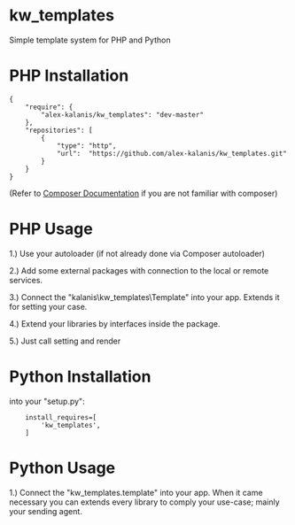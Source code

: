 # kw_templates

Simple template system for PHP and Python 

# PHP Installation

```
{
    "require": {
        "alex-kalanis/kw_templates": "dev-master"
    },
    "repositories": [
        {
            "type": "http",
            "url":  "https://github.com/alex-kalanis/kw_templates.git"
        }
    }
}
```

(Refer to [Composer Documentation](https://github.com/composer/composer/blob/master/doc/00-intro.md#introduction) if you are not
familiar with composer)


# PHP Usage

1.) Use your autoloader (if not already done via Composer autoloader)

2.) Add some external packages with connection to the local or remote services.

3.) Connect the "kalanis\kw_templates\Template" into your app. Extends it for setting your case.

4.) Extend your libraries by interfaces inside the package.

5.) Just call setting and render

# Python Installation

into your "setup.py":

```
    install_requires=[
        'kw_templates',
    ]
```

# Python Usage

1.) Connect the "kw_templates.template" into your app. When it came necessary
you can extends every library to comply your use-case; mainly your sending agent.

